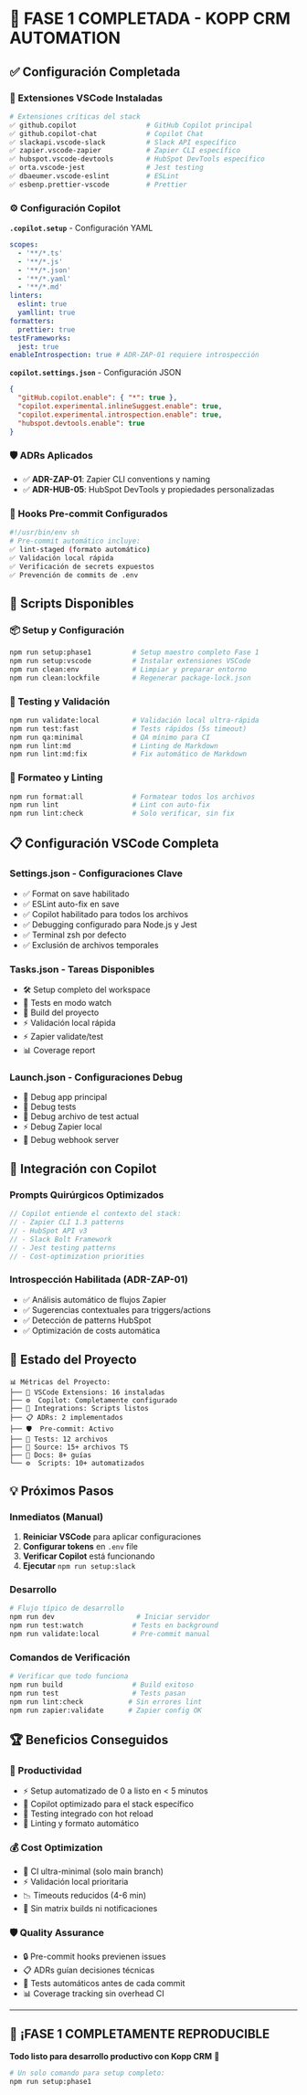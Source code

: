 # 🎯 FASE 1 COMPLETADA - KOPP CRM AUTOMATION

## ✅ Configuración Completada

### 🧩 Extensiones VSCode Instaladas

```bash
# Extensiones críticas del stack
✅ github.copilot                 # GitHub Copilot principal
✅ github.copilot-chat            # Copilot Chat
✅ slackapi.vscode-slack          # Slack API específico
✅ zapier.vscode-zapier           # Zapier CLI específico
✅ hubspot.vscode-devtools        # HubSpot DevTools específico
✅ orta.vscode-jest               # Jest testing
✅ dbaeumer.vscode-eslint         # ESLint
✅ esbenp.prettier-vscode         # Prettier
```

### ⚙️ Configuración Copilot

**`.copilot.setup`** - Configuración YAML

```yaml
scopes:
  - '**/*.ts'
  - '**/*.js'
  - '**/*.json'
  - '**/*.yaml'
  - '**/*.md'
linters:
  eslint: true
  yamllint: true
formatters:
  prettier: true
testFrameworks:
  jest: true
enableIntrospection: true # ADR-ZAP-01 requiere introspección
```

**`copilot.settings.json`** - Configuración JSON

```json
{
  "gitHub.copilot.enable": { "*": true },
  "copilot.experimental.inlineSuggest.enable": true,
  "copilot.experimental.introspection.enable": true,
  "hubspot.devtools.enable": true
}
```

### 🛡️ ADRs Aplicados

- ✅ **ADR-ZAP-01**: Zapier CLI conventions y naming
- ✅ **ADR-HUB-05**: HubSpot DevTools y propiedades personalizadas

### 🧹 Hooks Pre-commit Configurados

```bash
#!/usr/bin/env sh
# Pre-commit automático incluye:
✅ lint-staged (formato automático)
✅ Validación local rápida
✅ Verificación de secrets expuestos
✅ Prevención de commits de .env
```

## 🚀 Scripts Disponibles

### 📦 Setup y Configuración

```bash
npm run setup:phase1          # Setup maestro completo Fase 1
npm run setup:vscode          # Instalar extensiones VSCode
npm run clean:env             # Limpiar y preparar entorno
npm run clean:lockfile        # Regenerar package-lock.json
```

### 🧪 Testing y Validación

```bash
npm run validate:local        # Validación local ultra-rápida
npm run test:fast             # Tests rápidos (5s timeout)
npm run qa:minimal            # QA mínimo para CI
npm run lint:md               # Linting de Markdown
npm run lint:md:fix           # Fix automático de Markdown
```

### 🎨 Formateo y Linting

```bash
npm run format:all            # Formatear todos los archivos
npm run lint                  # Lint con auto-fix
npm run lint:check            # Solo verificar, sin fix
```

## 📋 Configuración VSCode Completa

### Settings.json - Configuraciones Clave

- ✅ Format on save habilitado
- ✅ ESLint auto-fix en save
- ✅ Copilot habilitado para todos los archivos
- ✅ Debugging configurado para Node.js y Jest
- ✅ Terminal zsh por defecto
- ✅ Exclusión de archivos temporales

### Tasks.json - Tareas Disponibles

- 🛠️ Setup completo del workspace
- 🧪 Tests en modo watch
- 🔧 Build del proyecto
- ⚡ Validación local rápida
- ⚡ Zapier validate/test
- 📊 Coverage report

### Launch.json - Configuraciones Debug

- 🚀 Debug app principal
- 🧪 Debug tests
- 🧪 Debug archivo de test actual
- ⚡ Debug Zapier local
- 🔗 Debug webhook server

## 🔗 Integración con Copilot

### Prompts Quirúrgicos Optimizados

```typescript
// Copilot entiende el contexto del stack:
// - Zapier CLI 1.3 patterns
// - HubSpot API v3
// - Slack Bolt Framework
// - Jest testing patterns
// - Cost-optimization priorities
```

### Introspección Habilitada (ADR-ZAP-01)

- ✅ Análisis automático de flujos Zapier
- ✅ Sugerencias contextuales para triggers/actions
- ✅ Detección de patterns HubSpot
- ✅ Optimización de costs automática

## 🎯 Estado del Proyecto

```
📊 Métricas del Proyecto:
├── 🧩 VSCode Extensions: 16 instaladas
├── ⚙️  Copilot: Completamente configurado
├── 🔗 Integrations: Scripts listos
├── 📋 ADRs: 2 implementados
├── 🛡️  Pre-commit: Activo
├── 🧪 Tests: 12 archivos
├── 📁 Source: 15+ archivos TS
├── 📄 Docs: 8+ guías
└── ⚙️  Scripts: 10+ automatizados
```

## 💡 Próximos Pasos

### Inmediatos (Manual)

1. **Reiniciar VSCode** para aplicar configuraciones
2. **Configurar tokens** en `.env` file
3. **Verificar Copilot** está funcionando
4. **Ejecutar** `npm run setup:slack`

### Desarrollo

```bash
# Flujo típico de desarrollo
npm run dev                    # Iniciar servidor
npm run test:watch            # Tests en background
npm run validate:local        # Pre-commit manual
```

### Comandos de Verificación

```bash
# Verificar que todo funciona
npm run build                 # Build exitoso
npm run test                  # Tests pasan
npm run lint:check           # Sin errores lint
npm run zapier:validate      # Zapier config OK
```

## 🏆 Beneficios Conseguidos

### 🔧 Productividad

- ⚡ Setup automatizado de 0 a listo en < 5 minutos
- 🤖 Copilot optimizado para el stack específico
- 🧪 Testing integrado con hot reload
- 📝 Linting y formato automático

### 💰 Cost Optimization

- 🎯 CI ultra-minimal (solo main branch)
- ⚡ Validación local prioritaria
- 📉 Timeouts reducidos (4-6 min)
- 🚫 Sin matrix builds ni notificaciones

### 🛡️ Quality Assurance

- 🔒 Pre-commit hooks previenen issues
- 📋 ADRs guían decisiones técnicas
- 🧪 Tests automáticos antes de cada commit
- 📊 Coverage tracking sin overhead CI

---

## 🚀 ¡FASE 1 COMPLETAMENTE REPRODUCIBLE

**Todo listo para desarrollo productivo con Kopp CRM** 🎯

```bash
# Un solo comando para setup completo:
npm run setup:phase1
```
